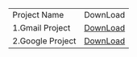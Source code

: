 <table class="pc-table">
	<tr> 
		<td>Project Name</td>
		<td>DownLoad</td>
	</tr>
	<tr> 
		<td>1.Gmail Project  </td>
		<td><a class="cws-button border-radius bt-color-3 ng-scope" href="project/download/HTML/gmail">DownLoad</a></td>
	</tr>
	<tr> 
		<td>2.Google Project</td>
		<td><a  class="cws-button border-radius bt-color-3 ng-scope" href="project/download/HTML/google">DownLoad</a></td>
	</tr>
</table>
 
